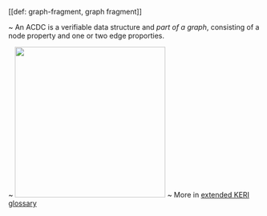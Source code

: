 [[def: graph-fragment, graph fragment]]

~ An ACDC is a verifiable data structure and _part of a graph_, consisting of a node property and one or two edge proporties.

~ <img src="https://hackmd.io/_uploads/r1KDqKxzj.png" width="300" />
~ More in <a href="https://weboftrust.github.io/WOT-terms/docs/glossary/graph-fragment">extended KERI glossary</a>

